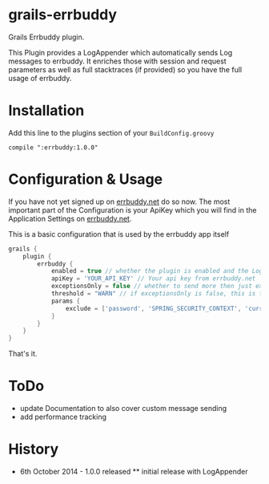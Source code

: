 grails-errbuddy
===============

Grails Errbuddy plugin.

This Plugin provides a LogAppender which automatically sends Log messages to errbuddy. 
It enriches those with session and request parameters as well as full stacktraces (if provided) so you have the full usage of errbuddy.

# Installation

Add this line to the plugins section of your `BuildConfig.groovy`

```
compile ":errbuddy:1.0.0"
```

# Configuration & Usage

If you have not yet signed up on [errbuddy.net](http://errbuddy.net) do so now. The most important part of the Configuration is your ApiKey which you will find in the Application Settings on [errbuddy.net](http://errbuddy.net).

This is a basic configuration that is used by the errbuddy app itself

```groovy
grails {
    plugin {
        errbuddy {
            enabled = true // whether the plugin is enabled and the LogAppender is registered with the root logger
            apiKey = 'YOUR_API_KEY' // Your api key from errbuddy.net
            exceptionsOnly = false // whether to send more then just exceptions
            threshold = "WARN" // if exceptionsOnly is false, this is the threshold 
            params {
                exclude = ['password', 'SPRING_SECURITY_CONTEXT', 'currentApplication', 'applications'] // which parameters to be excluded from sending
            }
        }
    }
}
```

That's it.


# ToDo
* update Documentation to also cover custom message sending
* add performance tracking


# History
* 6th October 2014 - 1.0.0 released
** initial release with LogAppender